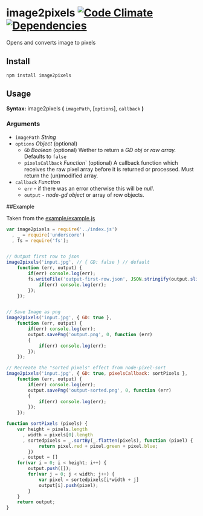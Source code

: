 image2pixels [![Code Climate](https://codeclimate.com/github/d-simon/node-image2pixels.png)](https://codeclimate.com/github/d-simon/node-image2pixels) [![Dependencies](https://david-dm.org/d-simon/node-image2pixels.png)](https://david-dm.org/d-simon/node-image2pixels)
============

Opens and converts image to pixels


## Install

    npm install image2pixels

## Usage

**Syntax:** image2pixels **(** `imagePath`, [`options`], `callback` **)**

### Arguments

 * `imagePath` *String*
 * `options`    *Object*  (optional)
   * `GD` *Boolean* (optional) Wether to return a *GD obj* or *raw array.* Defaults to `false`
   * `pixelsCallback` *Function*` (optional)  A callback function which receives the raw pixel array before it is returned or processed. Must return the (un)modified array.
 * `callback`    *Function*
   * `err` - if there was an error otherwise this will be *null*.
   * `output` - *node-gd object* or array of row objects.

##Example

Taken from the [example/example.js](https://github.com/d-simon/node-image2pixels/blob/master/example/index.js)

```javascript
var image2pixels = require('../index.js')
  , _ = require('underscore')
  , fs = require('fs');


// Output first row to json
image2pixels('input.jpg', // { GD: false } // default
    function (err, output) {
        if(err) console.log(err);
        fs.writeFile('output-first-row.json', JSON.stringify(output.slice(0,1), undefined, 2), 'utf8', function (err) {
            if(err) console.log(err);
        });
    });


// Save Image as png
image2pixels('input.jpg', { GD: true },
    function (err, output) {
        if(err) console.log(err);
        output.savePng('output.png', 0, function (err)
        {
            if(err) console.log(err);
        });
    });

// Recreate the "sorted pixels" effect from node-pixel-sort
image2pixels('input.jpg', { GD: true, pixelsCallback: sortPixels },
    function (err, output) {
        if(err) console.log(err);
        output.savePng('output-sorted.png', 0, function (err)
        {
            if(err) console.log(err);
        });
    });

function sortPixels (pixels) {
    var height = pixels.length
      , width = pixels[0].length
      , sortedpixels = _.sortBy(_.flatten(pixels), function (pixel) {
            return pixel.red + pixel.green + pixel.blue;
        })
      , output = []
    for(var i = 0; i < height; i++) {
        output.push([]);
        for(var j = 0; j < width; j++) {
            var pixel = sortedpixels[i*width + j]
            output[i].push(pixel);
        }
    }
    return output;
}
```